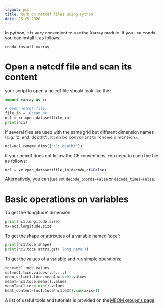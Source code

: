 ```yaml
---
layout: post
title: Work on netcdf files using Python
date: 25-05-2020
---
```


In python, it is very convenient to use the Xarray module. If you use conda, you can install it as follows:
```shell
conda install xarray
```

# Open a netcdf file and scan its content

your script to open a netcdf file should look like this:
```python
import xarray as xr

# Open netcdf file:
file_in = 'Ocean.nc'
nc1 = xr.open_dataset(file_in)
print(nc1)
```

If several files are used with the same grid but different dimension names (e.g. 'z' and 'deptht'), it can be convenient to rename dimensions:
```python
nc1=nc1.rename_dims({'z':'deptht'})
```

If your netcdf does not follow the CF conventions, you need to open the file as follows:
```python
nc1 = xr.open_dataset(file_in,decode_cf=False)
```
Alternatively, you can just set ```decode_coords=False``` or ```decode_times=False```.

# Basic operations on variables

To get the 'longitude' dimension:
```python
print(nc1.longitude.size)
mx=nc1.longitude.size
```

To get the shape or attributes of a variable named 'toce':
```python
print(nc1.toce.shape)
print(nc1.toce.attrs.get('long_name'))
```

To get the values of a variable and run simple operations:
```python
toce=nc1.toce.values
sst=nc1.toce.values[:,0,:,:]
mean_sst=nc1.toce.mean(axis=0).values
meanT=nc1.toce.mean().values
meanT=nc1.toce.min().values
heat_content=(nc1.toce*nc1.e3t).sum(axis=1)
```

A list of useful tools and tutorials is provided on the [MEOM groups's page](https://github.com/meom-group/tutos/blob/master/software.md).
